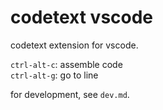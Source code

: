 # codetext vscode

codetext extension for vscode.

`ctrl-alt-c`: assemble code\
`ctrl-alt-g`: go to line

for development, see `dev.md`.

